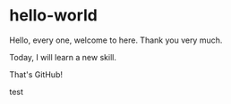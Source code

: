 # hello-world

Hello, every one, welcome to here. Thank you very much.

Today, I will learn a new skill.

That's GitHub!


test
